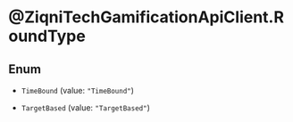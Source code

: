 # @ZiqniTechGamificationApiClient.RoundType

## Enum


* `TimeBound` (value: `"TimeBound"`)

* `TargetBased` (value: `"TargetBased"`)


